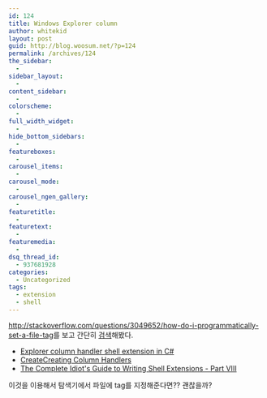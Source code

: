 ```yaml
---
id: 124
title: Windows Explorer column
author: whitekid
layout: post
guid: http://blog.woosum.net/?p=124
permalink: /archives/124
the_sidebar:
  - 
sidebar_layout:
  - 
content_sidebar:
  - 
colorscheme:
  - 
full_width_widget:
  - 
hide_bottom_sidebars:
  - 
featureboxes:
  - 
carousel_items:
  - 
carousel_mode:
  - 
carousel_ngen_gallery:
  - 
featuretitle:
  - 
featuretext:
  - 
featuremedia:
  - 
dsq_thread_id:
  - 937681928
categories:
  - Uncategorized
tags:
  - extension
  - shell
---
```

<http://stackoverflow.com/questions/3049652/how-do-i-programmatically-set-a-file-tag>를 보고 간단히 [검색][1]해봤다.

  * [Explorer column handler shell extension in C#][2]
  * [CreateCreating Column Handlers][3]
  * [The Complete Idiot's Guide to Writing Shell Extensions - Part VIII][4]

이것을 이용해서 탐색기에서 파일에 tag를 지정해준다면?? 괜찮을까?

 [1]: http://www.google.co.kr/search?q=explorer+column+handler
 [2]: http://www.codeproject.com/KB/shell/columnhandler.aspx
 [3]: http://msdn.microsoft.com/en-us/library/bb776831%28VS.85%29.aspx "CreateCreating Column Handlers"
 [4]: http://www.codeproject.com/KB/shell/shellextguide8.aspx